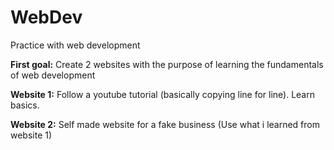 # WebDev
Practice with web development

**First goal:** Create 2 websites with the purpose of learning the fundamentals of web development

**Website 1:** Follow a youtube tutorial (basically copying line for line). Learn basics.

**Website 2:** Self made website for a fake business (Use what i learned from website 1)
